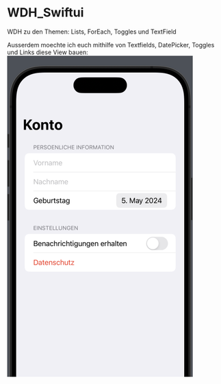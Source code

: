 # WDH_Swiftui
 WDH zu den Themen: Lists, ForEach, Toggles und TextField


Ausserdem moechte ich euch mithilfe von Textfields, DatePicker, Toggles und Links diese View bauen:
![image description](WDH_SwiftUI/WDH_SwiftUI/Preview.png)
